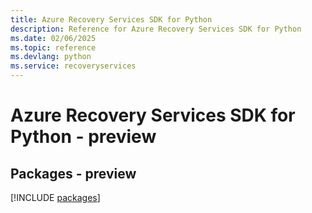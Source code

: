 ```yaml
---
title: Azure Recovery Services SDK for Python
description: Reference for Azure Recovery Services SDK for Python
ms.date: 02/06/2025
ms.topic: reference
ms.devlang: python
ms.service: recoveryservices
---
```

# Azure Recovery Services SDK for Python - preview
## Packages - preview
[!INCLUDE [packages](recovery-services-index.md)]